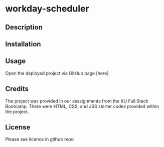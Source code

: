 # workday-scheduler

## Description

## Installation

## Usage

Open the deployed project via GitHub page [here]

## Credits

The project was provided in our asssignments from the KU Full Stack Bootcamp. There were HTML, CSS, and JSS starter codes provided within the project.

## License

Please see licence in github repo